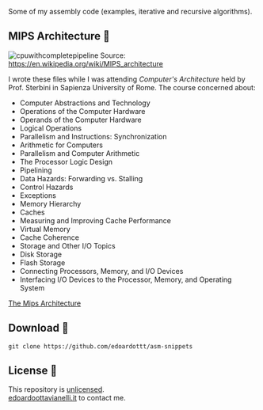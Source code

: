 Some of my assembly code (examples, iterative and recursive algorithms).

MIPS Architecture 💾
-------

![cpuwithcompletepipeline](https://github.com/edoardottt/asm-snippets/blob/master/resources/2020-02-10-101216_1366x768_scrot.png)
Source: https://en.wikipedia.org/wiki/MIPS_architecture

I wrote these files while I was attending *Computer's Architecture* held by Prof. Sterbini in Sapienza University of Rome.
The course concerned about:

- Computer Abstractions and Technology
- Operations of the Computer Hardware
- Operands of the Computer Hardware
- Logical Operations
- Parallelism and Instructions: Synchronization
- Arithmetic for Computers
- Parallelism and Computer Arithmetic
- The Processor Logic Design
- Pipelining
- Data Hazards: Forwarding vs. Stalling
- Control Hazards
- Exceptions
- Memory Hierarchy
- Caches
- Measuring and Improving Cache Performance
- Virtual Memory
- Cache Coherence
- Storage and Other I/O Topics
- Disk Storage
- Flash Storage
- Connecting Processors, Memory, and I/O Devices
- Interfacing I/O Devices to the Processor, Memory, and Operating System

[The Mips Architecture](https://github.com/edoardottt/asm-snippets/blob/master/resources/CPU-con-pipeline-completa.pdf)


Download :satellite:
-------

```console
git clone https://github.com/edoardottt/asm-snippets
```

License 📝
-------

This repository is [unlicensed](https://github.com/edoardottt/asm-snippets/blob/master/LICENSE).  
[edoardoottavianelli.it](https://www.edoardoottavianelli.it) to contact me.

